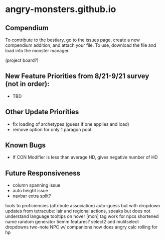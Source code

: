 # angry-monsters.github.io

## Compendium
To contribute to the bestiary, go to the issues page, create a new compendium addition, and attach your file. To use, download the file and load into the monster manager.

(project board?)

## New Feature Priorities from 8/21-9/21 survey (not in order):
- TBD

## Other Update Priorities
- fix loading of archetypes (guess if one applies and load)
- remove option for only 1 paragon pool

## Known Bugs
- If CON Modifier is less than average HD, gives negative number of HD

## Future Responsiveness
- column spanning issue
- auto height issue
- navbar extra split?



tools to proficiencies (attribute association) auto-guess but with dropdown
updates from tetracube: lair and regional actions, speaks but does not understand language
tooltips on hover
[mon] tag work for npcs
shortened name
random generator
5emm features?
select2 and mulitselect dropdowns
two-note NPC w/ companions
how does angry calc rolling for hp
